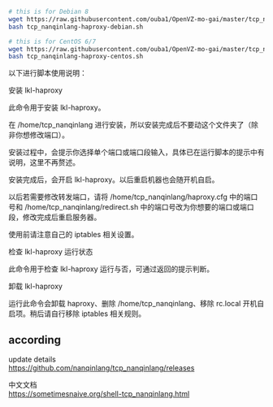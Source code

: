 

```bash
# this is for Debian 8
wget https://raw.githubusercontent.com/ouba1/OpenVZ-mo-gai/master/tcp_nanqinlang-haproxy-debian.sh
bash tcp_nanqinlang-haproxy-debian.sh
```

```bash
# this is for CentOS 6/7
wget https://raw.githubusercontent.com/ouba1/OpenVZ-mo-gai/master/tcp_nanqinlang-haproxy-centos.sh
bash tcp_nanqinlang-haproxy-centos.sh
```
以下进行脚本使用说明：

安装 lkl-haproxy

此命令用于安装 lkl-haproxy。

在 /home/tcp_nanqinlang 进行安装，所以安装完成后不要动这个文件夹了（除非你想修改端口）。

安装过程中，会提示你选择单个端口或端口段输入，具体已在运行脚本的提示中有说明，这里不再赘述。

安装完成后，会开启 lkl-haproxy。以后重启机器也会随开机自启。

以后若需要修改转发端口，请将 /home/tcp_nanqinlang/haproxy.cfg 中的端口号和 /home/tcp_nanqinlang/redirect.sh 中的端口号改为你想要的端口或端口段，修改完成后重启服务器。

使用前请注意自己的 iptables 相关设置。

检查 lkl-haproxy 运行状态

此命令用于检查 lkl-haproxy 运行与否，可通过返回的提示判断。

卸载 lkl-haproxy

运行此命令会卸载 haproxy、删除 /home/tcp_nanqinlang、移除 rc.local 开机自启项。稍后请自行移除 iptables 相关规则。
## according

update details  
https://github.com/nanqinlang/tcp_nanqinlang/releases

中文文档  
https://sometimesnaive.org/shell-tcp_nanqinlang.html

